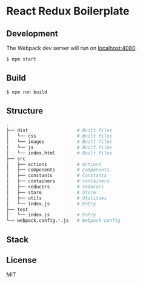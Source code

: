 # React Redux Boilerplate

## Development
The Webpack dev server will run on [localhost:4080](http://localhost:4080).

``` bash
$ npm start
```

## Build

``` bash
$ npm run build
```

## Structure

``` bash
.
├── dist                  # Built files
│   └── css               # Built files
│   └── images            # Built files
│   └── js                # Built files
│   └── index.html        # Built files
├── src
│   ├── actions           # Actions
│   ├── components        # Components
│   ├── constants         # Constants
│   ├── containers        # containers
│   ├── reducers          # reducers
│   ├── store             # Store
│   ├── utils             # Utilities
│   └── index.js          # Entry
├── test
│   └── index.js          # Entry
└── webpack.config.*.js   # Webpack config

```


## Stack

[React]: http://facebook.github.io/react/
[Redux]: https://github.com/gaearon/redux
[Babel]: https://babeljs.io/
[ESLint]: http://eslint.org/
[Webpack]: http://webpack.github.io/

## License

MIT


